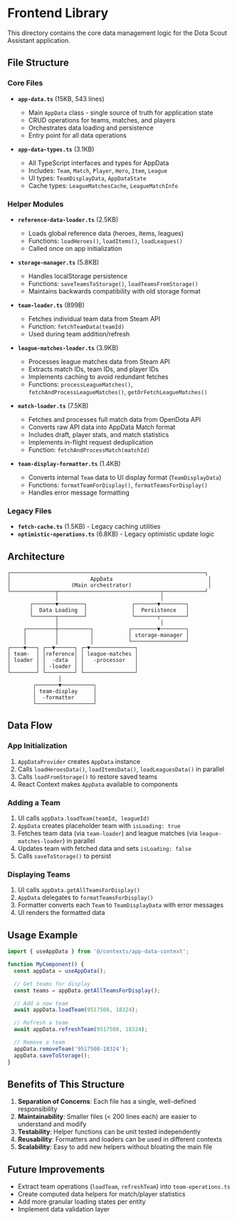 # Frontend Library

This directory contains the core data management logic for the Dota Scout Assistant application.

## File Structure

### Core Files

- **`app-data.ts`** (15KB, 543 lines)
  - Main `AppData` class - single source of truth for application state
  - CRUD operations for teams, matches, and players
  - Orchestrates data loading and persistence
  - Entry point for all data operations

- **`app-data-types.ts`** (3.1KB)
  - All TypeScript interfaces and types for AppData
  - Includes: `Team`, `Match`, `Player`, `Hero`, `Item`, `League`
  - UI types: `TeamDisplayData`, `AppDataState`
  - Cache types: `LeagueMatchesCache`, `LeagueMatchInfo`

### Helper Modules

- **`reference-data-loader.ts`** (2.5KB)
  - Loads global reference data (heroes, items, leagues)
  - Functions: `loadHeroes()`, `loadItems()`, `loadLeagues()`
  - Called once on app initialization

- **`storage-manager.ts`** (5.8KB)
  - Handles localStorage persistence
  - Functions: `saveTeamsToStorage()`, `loadTeamsFromStorage()`
  - Maintains backwards compatibility with old storage format

- **`team-loader.ts`** (899B)
  - Fetches individual team data from Steam API
  - Function: `fetchTeamData(teamId)`
  - Used during team addition/refresh

- **`league-matches-loader.ts`** (3.9KB)
  - Processes league matches data from Steam API
  - Extracts match IDs, team IDs, and player IDs
  - Implements caching to avoid redundant fetches
  - Functions: `processLeagueMatches()`, `fetchAndProcessLeagueMatches()`, `getOrFetchLeagueMatches()`

- **`match-loader.ts`** (7.5KB)
  - Fetches and processes full match data from OpenDota API
  - Converts raw API data into AppData Match format
  - Includes draft, player stats, and match statistics
  - Implements in-flight request deduplication
  - Function: `fetchAndProcessMatch(matchId)`

- **`team-display-formatter.ts`** (1.4KB)
  - Converts internal `Team` data to UI display format (`TeamDisplayData`)
  - Functions: `formatTeamForDisplay()`, `formatTeamsForDisplay()`
  - Handles error message formatting

### Legacy Files

- **`fetch-cache.ts`** (1.5KB) - Legacy caching utilities
- **`optimistic-operations.ts`** (6.8KB) - Legacy optimistic update logic

## Architecture

```
┌─────────────────────────────────────────────────────────────┐
│                         AppData                              │
│                   (Main orchestrator)                        │
└──────────────┬────────────────────────────────┬─────────────┘
               │                                │
       ┌───────▼────────┐              ┌───────▼────────┐
       │  Data Loading  │              │  Persistence   │
       └───────┬────────┘              └───────┬────────┘
               │                                │
     ┌─────────┼──────────┐           ┌────────▼────────┐
     │         │          │           │ storage-manager │
     │         │          │           └─────────────────┘
┌────▼───┐ ┌──▼──────┐ ┌─▼──────────────┐
│ team-  │ │reference│ │ league-matches │
│ loader │ │  -data  │ │   -processor   │
│        │ │ -loader │ │                │
└────────┘ └─────────┘ └────────────────┘
                │
        ┌───────▼──────────┐
        │ team-display     │
        │  -formatter      │
        └──────────────────┘
```

## Data Flow

### App Initialization

1. `AppDataProvider` creates `AppData` instance
2. Calls `loadHeroesData()`, `loadItemsData()`, `loadLeaguesData()` in parallel
3. Calls `loadFromStorage()` to restore saved teams
4. React Context makes `AppData` available to components

### Adding a Team

1. UI calls `appData.loadTeam(teamId, leagueId)`
2. `AppData` creates placeholder team with `isLoading: true`
3. Fetches team data (via `team-loader`) and league matches (via `league-matches-loader`) in parallel
4. Updates team with fetched data and sets `isLoading: false`
5. Calls `saveToStorage()` to persist

### Displaying Teams

1. UI calls `appData.getAllTeamsForDisplay()`
2. `AppData` delegates to `formatTeamsForDisplay()`
3. Formatter converts each `Team` to `TeamDisplayData` with error messages
4. UI renders the formatted data

## Usage Example

```typescript
import { useAppData } from '@/contexts/app-data-context';

function MyComponent() {
  const appData = useAppData();

  // Get teams for display
  const teams = appData.getAllTeamsForDisplay();

  // Add a new team
  await appData.loadTeam(9517508, 18324);

  // Refresh a team
  await appData.refreshTeam(9517508, 18324);

  // Remove a team
  appData.removeTeam('9517508-18324');
  appData.saveToStorage();
}
```

## Benefits of This Structure

1. **Separation of Concerns**: Each file has a single, well-defined responsibility
2. **Maintainability**: Smaller files (< 200 lines each) are easier to understand and modify
3. **Testability**: Helper functions can be unit tested independently
4. **Reusability**: Formatters and loaders can be used in different contexts
5. **Scalability**: Easy to add new helpers without bloating the main file

## Future Improvements

- Extract team operations (`loadTeam`, `refreshTeam`) into `team-operations.ts`
- Create computed data helpers for match/player statistics
- Add more granular loading states per entity
- Implement data validation layer
